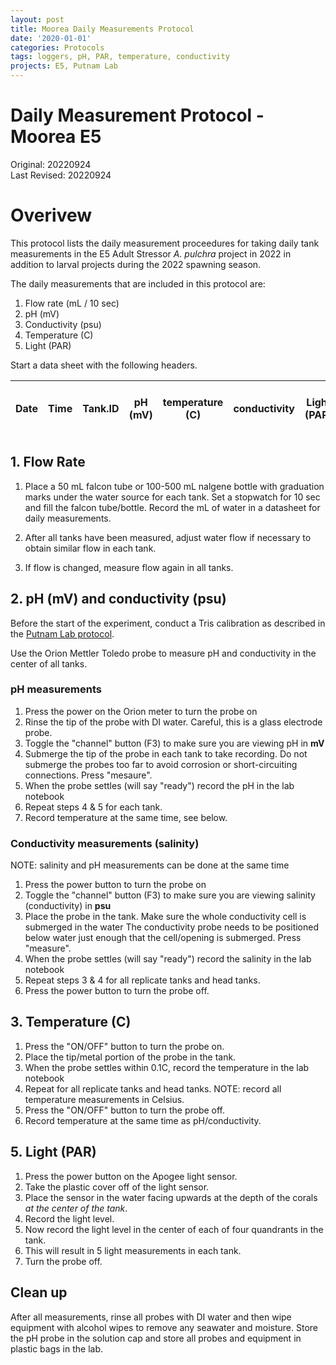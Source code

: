 ```yaml
---
layout: post
title: Moorea Daily Measurements Protocol
date: '2020-01-01'
categories: Protocols
tags: loggers, pH, PAR, temperature, conductivity
projects: E5, Putnam Lab
---
```


# Daily Measurement Protocol - Moorea E5  

Original: 20220924   
Last Revised: 20220924  

# Overivew  

This protocol lists the daily measurement proceedures for taking daily tank measurements in the E5 Adult Stressor *A. pulchra* project in 2022 in addition to larval projects during the 2022 spawning season.  

The daily measurements that are included in this protocol are:  
1. Flow rate (mL / 10 sec)  
2. pH (mV)  
3. Conductivity (psu)  
4. Temperature (C)  
5. Light (PAR)  

Start a data sheet with the following headers.  

| Date  | Time | Tank.ID | pH (mV) | temperature (C) | conductivity | Light (PAR) | Flow (mL / 10 sec)   
| ------------- | ------------- | ------------- | ------------- | ------------ | ------------ |  ------------ | ------------ | 


## 1. Flow Rate  

1. Place a 50 mL falcon tube or 100-500 mL nalgene bottle with graduation marks under the water source for each tank. Set a stopwatch for 10 sec and fill the falcon tube/bottle. Record the mL of water in a datasheet for daily measurements.   

2. After all tanks have been measured, adjust water flow if necessary to obtain similar flow in each tank.  

3. If flow is changed, measure flow again in all tanks.  

## 2. pH (mV) and conductivity (psu)   

Before the start of the experiment, conduct a Tris calibration as described in the [Putnam Lab protocol](https://github.com/Putnam-Lab/Lab_Management/blob/master/Lab_Resources/GSO_Wetlab_Protocols/GSO_Wetlab_Protocols.md#II-Tris-Calibration).  

Use the Orion Mettler Toledo probe to measure pH and conductivity in the center of all tanks.  

### pH measurements
1. Press the power on the Orion meter to turn the probe on
2. Rinse the tip of the probe with DI water. Careful, this is a glass electrode probe.  
3. Toggle the "channel" button (F3) to make sure you are viewing pH in **mV**  
4. Submerge the tip of the probe in each tank to take recording. Do not submerge the probes too far to avoid corrosion or short-circuiting connections. Press "mesaure".  
5. When the probe settles (will say "ready") record the pH in the lab notebook
6. Repeat steps 4 & 5 for each tank.
7. Record temperature at the same time, see below.  

### Conductivity measurements (salinity)

NOTE: salinity and pH measurements can be done at the same time  

1. Press the power button to turn the probe on
2. Toggle the "channel" button (F3) to make sure you are viewing salinity (conductivity) in **psu**
3. Place the probe in the tank. Make sure the whole conductivity cell is submerged in the water The conductivity probe needs to be positioned below water just enough that the cell/opening is submerged. Press "measure".  
4. When the probe settles (will say "ready") record the salinity in the lab notebook
5. Repeat steps 3 & 4 for all replicate tanks and head tanks.
6. Press the power button to turn the probe off. 

## 3. Temperature (C)  

1. Press the "ON/OFF" button to turn the probe on.
2. Place the tip/metal portion of the probe in the tank.
3. When the probe settles within 0.1C, record the temperature in the lab notebook
4. Repeat for all replicate tanks and head tanks.
NOTE: record all temperature measurements in Celsius. 
5. Press the "ON/OFF" button to turn the probe off. 
6. Record temperature at the same time as pH/conductivity.  

## 5. Light (PAR)  

1. Press the power button on the Apogee light sensor. 
2. Take the plastic cover off of the light sensor.  
3. Place the sensor in the water facing upwards at the depth of the corals *at the center of the tank*.  
4. Record the light level. 
5. Now record the light level in the center of each of four quandrants in the tank. 
6. This will result in 5 light measurements in each tank.  
7. Turn the probe off.  

## Clean up  

After all measurements, rinse all probes with DI water and then wipe equipment with alcohol wipes to remove any seawater and moisture. Store the pH probe in the solution cap and store all probes and equipment in plastic bags in the lab.  

